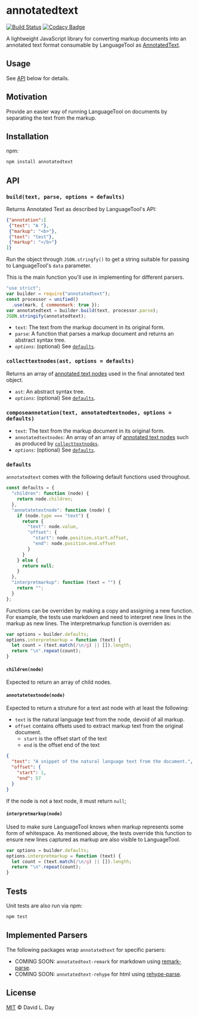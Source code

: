 # annotatedtext

[![Build Status](https://travis-ci.org/prosegrinder/annotatedtext.svg?branch=master)](https://travis-ci.org/prosegrinder/annotatedtext)
[![Codacy Badge](https://api.codacy.com/project/badge/Grade/6358e514e62e477d98469e070535eb24)](https://www.codacy.com/app/ProseGrinder/annotatedtext?utm_source=github.com&amp;utm_medium=referral&amp;utm_content=prosegrinder/annotatedtext&amp;utm_campaign=Badge_Grade)

A lightweight JavaScript library for converting markup documents into an annotated text format
consumable by LanguageTool as [AnnotatedText](https://languagetool.org/development/api/org/languagetool/markup/AnnotatedText.html).

## Usage

See [API](#API) below for details.

## Motivation

Provide an easier way of running LanguageTool on documents by separating the text from the markup.

## Installation

npm:

```sh
npm install annotatedtext
```

## API

### `build(text, parse, options = defaults)`

Returns Annotated Text as described by LanguageTool's API:

```json
{"annotation":[
 {"text": "A "},
 {"markup": "<b>"},
 {"text": "test"},
 {"markup": "</b>"}
]}
```

Run the object through `JSON.stringfy()` to get a string suitable
for passing to LanguageTool's `data` parameter.

This is the main function you'll use in implementing for different
parsers.

```js
"use strict";
var builder = require("annotatedtext");
const processor = unified()
  .use(mark, { commonmark: true });
var annotatedtext = builder.build(text, processor.parse);
JSON.stringify(annotatedtext);
```

* `text`: The text from the markup document in its original form.
* `parse`: A function that parses a markup document and returns an abstract syntax tree.
* _`options`_: (optional) See [`defaults`](#defaults).

### `collecttextnodes(ast, options = defaults)`

Returns an array of [annotated text nodes](#annotatetextnode(node)) used in
the final annotated text object.

* `ast`: An abstract syntax tree.
* _`options`_: (optional) See [`defaults`](#defaults).

### `composeannotation(text, annotatedtextnodes, options = defaults)`

* `text`: The text from the markup document in its original form.
* `annotatedtextnodes`:  An array of an array of [annotated text nodes](#annotatetextnode(node))
  such as produced by [`collecttextnodes`](#collecttextnodes(ast,_options_=_defaults)).
* _`options`_: (optional) See [`defaults`](#defaults).

### `defaults`

`annotatedtext` comes with the following default functions used throughout.

```js
const defaults = {
  "children": function (node) {
    return node.children;
  },
  "annotatetextnode": function (node) {
    if (node.type === "text") {
      return {
        "text": node.value,
        "offset": {
          "start": node.position.start.offset,
          "end": node.position.end.offset
        }
      }
    } else {
      return null;
    }
  },
  "interpretmarkup": function (text = "") {
    return "";
  }
};
```

Functions can be overriden by making a copy and assigning a new function. For
example, the tests use markdown and need to interpret new lines in the markup
as new lines. The interpretmarkup function is overriden as:

```js
var options = builder.defaults;
options.interpretmarkup = function (text) {
  let count = (text.match(/\n/g) || []).length;
  return "\n".repeat(count);
}
```

#### `children(node)`

Expected to return an array of child nodes.

#### `annotatetextnode(node)`

Expected to return a struture for a text ast node with at least the following:

* `text` is the natural language text from the node, devoid of all markup.
* `offset` contains offsets used to extract markup text from the original document.
  * `start` is the offset start of the text
  * `end` is the offset end of the text

```json
{
  "text": "A snippet of the natural language text from the document.",
  "offset": {
    "start": 1,
    "end": 57
  }
}
```

If the node is not a text node, it must return `null`;

#### `interpretmarkup(node)`

Used to make sure LanguageTool knows when markup represents some form of whitespace. As
mentioned above, the tests override this function to ensure new lines captured as markup
are also visible to LanguageTool.

```js
var options = builder.defaults;
options.interpretmarkup = function (text) {
  let count = (text.match(/\n/g) || []).length;
  return "\n".repeat(count);
}
```

## Tests

Unit tests are also run via npm:

```sh
npm test
```

## Implemented Parsers

The following packages wrap `annotatedtext` for specific parsers:

* COMING SOON: `annotatedtext-remark` for markdown using [remark-parse](https://github.com/remarkjs/remark/tree/master/packages/remark-parse).
* COMING SOON: `annotatedtext-rehype` for html using [rehype-parse](https://github.com/rehypejs/rehype/tree/master/packages/rehype-parse).

## License

[MIT](LICENSE) © David L. Day
